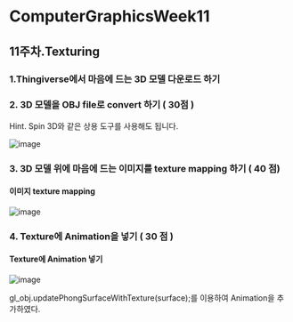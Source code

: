 # ComputerGraphicsWeek11

## 11주차.Texturing

### 1.Thingiverse에서 마음에 드는 3D 모델 다운로드 하기 

### 2. 3D 모델을 OBJ file로 convert 하기 ( 30점 )
Hint. Spin 3D와 같은 상용 도구를 사용해도 됩니다.

![image](https://user-images.githubusercontent.com/22046757/61996076-4b519c00-b0cb-11e9-8568-2b59de29dd9e.png)

### 3. 3D 모델 위에 마음에 드는 이미지를 texture mapping 하기 ( 40 점)
#### 이미지 texture mapping
 
![image](https://user-images.githubusercontent.com/22046757/61996077-4db3f600-b0cb-11e9-867d-87561c653f13.png)

### 4.	Texture에 Animation을 넣기 ( 30 점 )
#### Texture에 Animation 넣기

![image](https://user-images.githubusercontent.com/22046757/61996080-4f7db980-b0cb-11e9-865d-acb8f8c02a5f.png)

gl_obj.updatePhongSurfaceWithTexture(surface);를 이용하여 Animation을 추가하였다.
